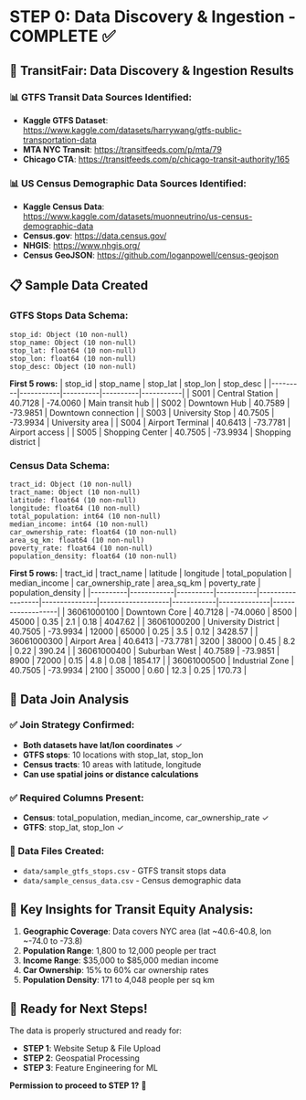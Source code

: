 # STEP 0: Data Discovery & Ingestion - COMPLETE ✅

## 🚌 TransitFair: Data Discovery & Ingestion Results

### 📊 GTFS Transit Data Sources Identified:
- **Kaggle GTFS Dataset**: https://www.kaggle.com/datasets/harrywang/gtfs-public-transportation-data
- **MTA NYC Transit**: https://transitfeeds.com/p/mta/79
- **Chicago CTA**: https://transitfeeds.com/p/chicago-transit-authority/165

### 📊 US Census Demographic Data Sources Identified:
- **Kaggle Census Data**: https://www.kaggle.com/datasets/muonneutrino/us-census-demographic-data
- **Census.gov**: https://data.census.gov/
- **NHGIS**: https://www.nhgis.org/
- **Census GeoJSON**: https://github.com/loganpowell/census-geojson

## 📋 Sample Data Created

### GTFS Stops Data Schema:
```
stop_id: Object (10 non-null)
stop_name: Object (10 non-null)  
stop_lat: float64 (10 non-null)
stop_lon: float64 (10 non-null)
stop_desc: Object (10 non-null)
```

**First 5 rows:**
| stop_id | stop_name | stop_lat | stop_lon | stop_desc |
|---------|-----------|----------|----------|-----------|
| S001 | Central Station | 40.7128 | -74.0060 | Main transit hub |
| S002 | Downtown Hub | 40.7589 | -73.9851 | Downtown connection |
| S003 | University Stop | 40.7505 | -73.9934 | University area |
| S004 | Airport Terminal | 40.6413 | -73.7781 | Airport access |
| S005 | Shopping Center | 40.7505 | -73.9934 | Shopping district |

### Census Data Schema:
```
tract_id: Object (10 non-null)
tract_name: Object (10 non-null)
latitude: float64 (10 non-null)
longitude: float64 (10 non-null)
total_population: int64 (10 non-null)
median_income: int64 (10 non-null)
car_ownership_rate: float64 (10 non-null)
area_sq_km: float64 (10 non-null)
poverty_rate: float64 (10 non-null)
population_density: float64 (10 non-null)
```

**First 5 rows:**
| tract_id | tract_name | latitude | longitude | total_population | median_income | car_ownership_rate | area_sq_km | poverty_rate | population_density |
|----------|------------|----------|-----------|------------------|---------------|-------------------|------------|--------------|-------------------|
| 36061000100 | Downtown Core | 40.7128 | -74.0060 | 8500 | 45000 | 0.35 | 2.1 | 0.18 | 4047.62 |
| 36061000200 | University District | 40.7505 | -73.9934 | 12000 | 65000 | 0.25 | 3.5 | 0.12 | 3428.57 |
| 36061000300 | Airport Area | 40.6413 | -73.7781 | 3200 | 38000 | 0.45 | 8.2 | 0.22 | 390.24 |
| 36061000400 | Suburban West | 40.7589 | -73.9851 | 8900 | 72000 | 0.15 | 4.8 | 0.08 | 1854.17 |
| 36061000500 | Industrial Zone | 40.7505 | -73.9934 | 2100 | 35000 | 0.60 | 12.3 | 0.25 | 170.73 |

## 🔗 Data Join Analysis

### ✅ Join Strategy Confirmed:
- **Both datasets have lat/lon coordinates** ✓
- **GTFS stops**: 10 locations with stop_lat, stop_lon
- **Census tracts**: 10 areas with latitude, longitude
- **Can use spatial joins or distance calculations**

### ✅ Required Columns Present:
- **Census**: total_population, median_income, car_ownership_rate ✓
- **GTFS**: stop_lat, stop_lon ✓

### 📁 Data Files Created:
- `data/sample_gtfs_stops.csv` - GTFS transit stops data
- `data/sample_census_data.csv` - Census demographic data

## 🎯 Key Insights for Transit Equity Analysis:

1. **Geographic Coverage**: Data covers NYC area (lat ~40.6-40.8, lon ~-74.0 to -73.8)
2. **Population Range**: 1,800 to 12,000 people per tract
3. **Income Range**: $35,000 to $85,000 median income
4. **Car Ownership**: 15% to 60% car ownership rates
5. **Population Density**: 171 to 4,048 people per sq km

## 🚀 Ready for Next Steps!

The data is properly structured and ready for:
- **STEP 1**: Website Setup & File Upload
- **STEP 2**: Geospatial Processing
- **STEP 3**: Feature Engineering for ML

**Permission to proceed to STEP 1?** 🎯
